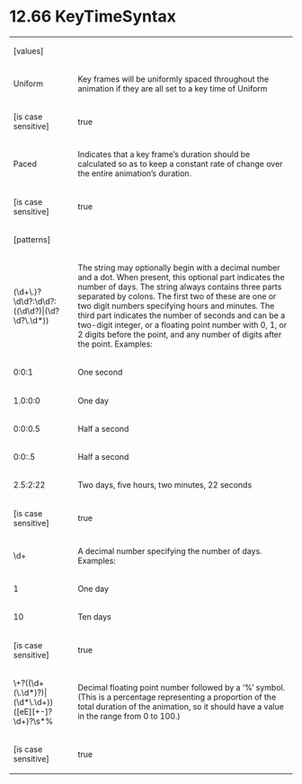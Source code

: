 <html dir="LTR" xmlns:mshelp="http://msdn.microsoft.com/mshelp" xmlns:ddue="http://ddue.schemas.microsoft.com/authoring/2003/5" xmlns:xlink="http://www.w3.org/1999/xlink" xmlns:tool="http://www.microsoft.com/tooltip"><body><input type="hidden" id="userDataCache" class="userDataStyle"><input type="hidden" id="hiddenScrollOffset"><img id="dropDownImage" style="display:none; height:0; width:0;" src="../local/drpdown.gif"><img id="dropDownHoverImage" style="display:none; height:0; width:0;" src="../local/drpdown_orange.gif"><img id="collapseImage" style="display:none; height:0; width:0;" src="../local/collapse.gif"><img id="expandImage" style="display:none; height:0; width:0;" src="../local/exp.gif"><img id="collapseAllImage" style="display:none; height:0; width:0;" src="../local/collall.gif"><img id="expandAllImage" style="display:none; height:0; width:0;" src="../local/expall.gif"><img id="copyImage" style="display:none; height:0; width:0;" src="../local/copycode.gif"><img id="copyHoverImage" style="display:none; height:0; width:0;" src="../local/copycodeHighlight.gif"><div id="header"><h1 class="heading">12.66 KeyTimeSyntax</h1></div><div id="mainSection"><div id="mainBody"><div id="allHistory" class="saveHistory" onsave="saveAll()" onload="loadAll()"></div>
			<div id="sectionSection0" class="section" name="collapseableSection"><content xmlns="http://ddue.schemas.microsoft.com/authoring/2003/5" xmlns:wsd="http://wsdev.schemas.microsoft.com/authoring/2008/2" xmlns:msxsl="urn:schemas-microsoft-com:xslt" xmlns:script="urn:script" xmlns:build="urn:build">
				</content></div><div id="sectionSection1" class="section" name="collapseableSection"><content xmlns="http://ddue.schemas.microsoft.com/authoring/2003/5" xmlns:wsd="http://wsdev.schemas.microsoft.com/authoring/2008/2" xmlns:msxsl="urn:schemas-microsoft-com:xslt" xmlns:script="urn:script" xmlns:build="urn:build">
					<p xmlns=""><b></b></p><table class="ProtocolAuthoredTable" xmlns=""><tr>
								<td>
									<p>[values]</p>
								</td>
								<td>
								</td>
							</tr><tr>
							<td>
								<p>Uniform</p>
							</td>
							<td>
								<p>Key frames will be uniformly spaced throughout the animation if they are all set to a key time of Uniform</p>
							</td>
						</tr><tr>
							<td>
								<p>[is case sensitive]</p>
							</td>
							<td>
								<p>true</p>
							</td>
						</tr><tr>
							<td>
								<p>Paced</p>
							</td>
							<td>
								<p>Indicates that a key frame’s duration should be calculated so as to keep a constant rate of change over the entire animation’s duration.</p>
							</td>
						</tr><tr>
							<td>
								<p>[is case sensitive]</p>
							</td>
							<td>
								<p>true</p>
							</td>
						</tr><tr>
							<td>
								<p>[patterns]</p>
							</td>
							<td>
							</td>
						</tr><tr>
							<td>
								<p>(\d+\.)?\d\d?:\d\d?:((\d\d?)|(\d?\d?\.\d*))</p>
							</td>
							<td>
								<p>The string may optionally begin with a decimal number and a dot. When present, this optional part indicates the number of days. The string always contains three parts separated by colons. The first two of these are one or two digit numbers specifying hours and minutes. The third part indicates the number of seconds and can be a two-digit integer, or a floating point number with 0, 1, or 2 digits before the point, and any number of digits after the point. Examples:</p>
							</td>
						</tr><tr>
							<td>
								<p>0:0:1</p>
							</td>
							<td>
								<p>One second</p>
							</td>
						</tr><tr>
							<td>
								<p>1.0:0:0</p>
							</td>
							<td>
								<p>One day</p>
							</td>
						</tr><tr>
							<td>
								<p>0:0:0.5</p>
							</td>
							<td>
								<p>Half a second</p>
							</td>
						</tr><tr>
							<td>
								<p>0:0:.5</p>
							</td>
							<td>
								<p>Half a second</p>
							</td>
						</tr><tr>
							<td>
								<p>2.5:2:22</p>
							</td>
							<td>
								<p>Two days, five hours, two minutes, 22 seconds</p>
							</td>
						</tr><tr>
							<td>
								<p>[is case sensitive]</p>
							</td>
							<td>
								<p>true</p>
							</td>
						</tr><tr>
							<td>
								<p>\d+</p>
							</td>
							<td>
								<p>A decimal number specifying the number of days. Examples:</p>
							</td>
						</tr><tr>
							<td>
								<p>1</p>
							</td>
							<td>
								<p>One day</p>
							</td>
						</tr><tr>
							<td>
								<p>10</p>
							</td>
							<td>
								<p>Ten days</p>
							</td>
						</tr><tr>
							<td>
								<p>[is case sensitive]</p>
							</td>
							<td>
								<p>true</p>
							</td>
						</tr><tr>
							<td>
								<p>\+?((\d+(\.\d*)?)|(\d*\.\d+))([eE][+-]?\d+)?\s*%</p>
							</td>
							<td>
								<p>Decimal floating point number followed by a ‘%’ symbol. (This is a percentage representing a proportion of the total duration of the animation, so it should have a value in the range from 0 to 100.)</p>
							</td>
						</tr><tr>
							<td>
								<p>[is case sensitive]</p>
							</td>
							<td>
								<p>true</p>
							</td>
						</tr></table>
				</content></div><!--[if gte IE 5]>
			<tool:tip element="languageFilterToolTip" avoidmouse="false"/>
		<![endif]--></div><a name="feedback"></a><span></span></div></body></html>